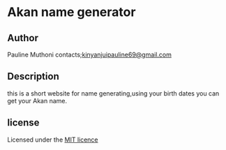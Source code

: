 # Akan name generator

## Author

Pauline Muthoni
contacts;kinyanjuipauline69@gmail.com

## Description

this is a short website for name generating,using your birth dates you can get your Akan name.

## license

Licensed under the [MIT licence](./LICENSE.md)
